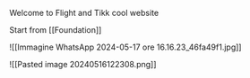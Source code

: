 Welcome to Flight and Tikk cool website

Start from [[Foundation]]

![[Immagine WhatsApp 2024-05-17 ore 16.16.23_46fa49f1.jpg]]

![[Pasted image 20240516122308.png]]
